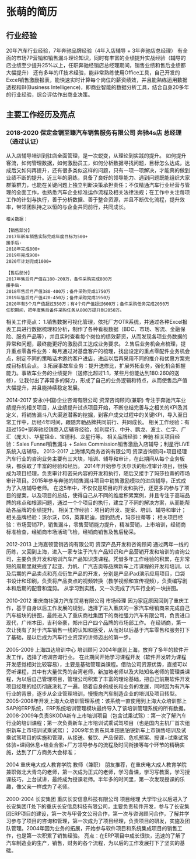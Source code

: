 # 张萌的简历

## 行业经验
20年汽车行业经验，7年奔驰品牌经验（4年入店辅导 + 3年奔驰店总经理）
有全面的市场7P营销和销售漏斗理论知识，同时有丰富的业绩提升实战经验（辅导的店业绩至少提升25%以上，任职奔驰经销店总经理期间，销售业绩和售后业绩都大幅提升）
还有多年的IT技术经验，能非常熟练使用Office工具，自己开发的Excel销售激励报表，能快速实时计算每个岗位的薪资绩效，并且能熟练运用数据透视和BI(Business Intelligence)，即商业智能的数据分析工具，结合自身20多年的行业经验，综合评估作出商业决策。

## 主要工作经历及亮点

### 2018-2020 保定金锎至臻汽车销售服务有限公司 奔驰4s店 总经理（通过认证）

从入店辅导培训到驻店全面管理，是一次蜕变，从理论到实践的提升。
如何提升客流，如何管理数据，如何激励员工，如何分析数据寻找问题，目标怎么达成，达成后又如何再提升，还有很多类似这样的问题，只有一项一项解决，才能真的做到业绩不断的提升。近三年的磨练，具备了良好的领导能力、遇到问题既能组织大家群策群力，也能在关键问题上独立判断决策承担责任；不仅精通汽车行业经营与管理的全面工作，也熟悉汽车企业标准运作流程及相关法律法规；在工作中关注每项工作的计划与执行，善于分析数据、善于整合资源，并且不断优化流程，提升效率，带领团队持之以恒的与企业共同前行，共同成长。

    相关数据：

    【销售部分】
    2017年新车销售实际完成年度目标为500+
    接手后-
    2018年完成800+
    2019年完成900+
    2020年计划完成1000+
    
    【售后部分】
    2017年售后月产值在180-200万，备件采购完成800万
    接手后-
    2018年售后月产值380-400万；备件采购完成1750万
    2019年售后月产值420-450万；备件采购完成1950万
    2020年有5个月产值超过550万；有4个月产值超过600万；备件采购任务完成2050万
    任职期间，把年度售后备件采购任务从800万提升到2050万。

相关工作亮点：
1.销售数据可视化管理，依托厂方OTR系统，并通过各种Excel报表工具进行数据梳理和分析，制作了各种看板数据（BDC、市场、客流、金融保险、服务产品等），并且实时查看每个岗位的绩效薪资，从而发现各项业务数据的异常和问题，最终能更好的激励员工达成业务要求。
2.售后业务机会点梳理，提升重点零备件业务：每月通过对基盘客户的梳理，找出设定的重点零配件业务机会点，制定不同的策略话术邀约客户进店，进店以后再采用不同的推介和优惠方案完成目标机会点。
3.拓展事故车业务：提升送修比，扩展外拓业务，强化机会把握能力。事故车业务的业绩提升（送修比超过1:1，某些月份能达到180:260的送修），让我付出了非常多的努力，形成了自己的业务逻辑和特点，从而使售后产值大幅提升，并且能持续稳定发展。

2014-2017 安永(中国)企业咨询有限公司 资深咨询顾问(兼职)
专注于奔驰汽车业绩提升的相关项目，从业绩提升试点项目开始，不断总结完善与之相关的KPI及其定义，将销售漏斗八大渠道潜客的挖掘，到客户成交过程中的关键KPI，导入至日常工作中，历经4年时间，跟随奔驰品牌共同前行、共同成长。
相关工作经验：有超过150+家奔驰经销商入店辅导经验，如利星行、中升、鹏龙、波士、仁孚、广汇（庞大）、华星锦业、宝德利、龙星行等。
相关品牌经验：奔驰
相关项目经验：Sales Funnel销售漏斗 + Sales Commission销售激励入店辅导；利星行LiVE系统入店辅导。
2013-2017 上海博风商务咨询有限公司 资深咨询顾问+项目经理
汽车行业的咨询业务主要有三大块，培训、辅导和审计，在此期间从每个业务板块，都获取了丰富的经验和经历。
2014年开始参与沃尔沃的标准审计项目，很快成为项目经理，负责审计和密采内容的开发和执行，随后又接手了玛莎拉蒂的市场审计项目。2015年参与奔驰的销售漏斗项目中销售激励模块的进店辅导，正式成为了入店辅导老师。
在这5年中，不仅仅是项目的开发和执行，还更多的参与了项目的提案，以及项目的总结，使得自己从不同的维度积累案例，并且专注于高端品牌的疼点和根源问题，通过一个个项目的执行，建立了不同的解决方案，从而能帮助各品牌的业绩提升。
相关工作经验：项目的开发、提案、培训、辅导和审计；
相关品牌经验：沃尔沃，DS，英菲尼迪，捷豹路虎，玛莎拉蒂等；
相关项目经验：市场营销7P，销售漏斗，零售营销能力提升，精准营销，上市培训，经销商标准检查，经销商市场活动飞检，经销商销售及售后秘采。

2012-2013  上海嘉顿营销咨询有限公司  资深产品开发和咨询顾问 
通过两年一线的历练，又回到上海，进入一家专注于汽车产品知识和产品营销开发和培训的咨询公司，主要负责开发和培训汽车产品知识类课程。凭借多年工作经验的积累，在非常短的周期里就完成了起亚、力帆、广汽吉奥等品牌新车上市课程的开发和培训，以及后期的产品卖点和亮点衍生产品的开发，分别是产品iPad演示应用项目，口袋书设计和印刷，负责将产品卖点的视频转换（教学视频和宣传视频），负责编写剧本和后期的配音和混剪。
从学习到实践，又一次完成了汽车行业的一块拼图。

2010-2012 重庆商社强力汽车贸易有限公司 市场经理
因为家庭原因回到了重庆工作，基于自身以后工作发展的规划，选择了进入重庆的一家汽车经销商来完成自己汽车板块的拼图，最终进入了重庆商社集团下的商社强力汽车有限公司，负责进口现代，广州本田，吉利帝豪，郑州日产四个品牌的市场部工作。
在经销商，第一次让我有了对于汽车销售一线的认知和感受，从而对以后基于汽车零售和服务打下了基础，是以后成为汽车行业资深的讲师迈出的第一步。

2005-2009  上海四达培训中心  培训顾问
2004年底到上海，放弃了多年的软件开发工作，选择了培训咨询行业。
在此期间开始学习课程开发（软件开发转为课程开发感觉相对比较容易），主要是基础管理类课程。借助公司资源优势，直接可以旁听课程，其中有大量优秀的台湾老师，新加坡老师以及大陆知名老师的管理类课程，为以后自己管理项目，管理公司积累了丰富的理论基础，把自己前期软件开发项目经理的经历彻底洗礼了一遍。随着自身的成长和业务的发展，同时因为有汽车行业的背景，逐步从企业管理培训，慢慢向汽车制造企业的培训及项目转型。
2005-2008年开发上海大众培训管理系统：该系统一直使用到上海大众培训部上SAP的ERP系统，ERP系统培训管理模块最终导入了该培训管理系统的所有数据。
2008-2009年负责SKODA新车上市培训项目（包含试乘试驾）：第一次了解汽车行业的培训课程；第一次负责新车上市培训试乘试驾项目（也是国内主机厂首次组织新车上市培训试乘试驾）；
2009年负责东风本田思铂锐新车上市销售培训及试乘试驾项目的实施和管理，从接送、餐饮、产品保密、危机预案、授课+试乘试驾体验+课间休息+结业合影+厂方领导参与的流程及时间衔接等每个环节的精确实施，达到了厂方商务大会标准；

2004  重庆电大成人教育学院  教师（兼职）
朋友推荐，在重庆电大成人教育学院兼职做北大青鸟的老师，第一次成为正式的老师，学习备课，学习写教案，学习授课技巧，上台试讲，最终成为授课老师。半年多的时间里，第一次发现授课的乐趣，像父亲一样成为了老师。

2000-2004  长安集团  重庆长安信息科技有限公司  项目经理
大学毕业以后进入了长安集团IT处下的重庆长安信息科技有限公司，主要负责软件开发，参与了长安集团ERP项目的建设，第一次与甲骨文公司合作，第一次与咨询顾问合作，了解并学习参与了项目的咨询和管理，第一次成为了项目经理，负责项目的研发，实施及团队管理。2004年因为业务的拓展，开始参与软件项目和系统集成项目的销售工作，也是第一次积累了销售经验。
亮点：在ERP项目中成长很快，迅速的了解了汽车制造业的生产，销售，财务的各个流程，为以后的工作发展打下了坚实的基础。
